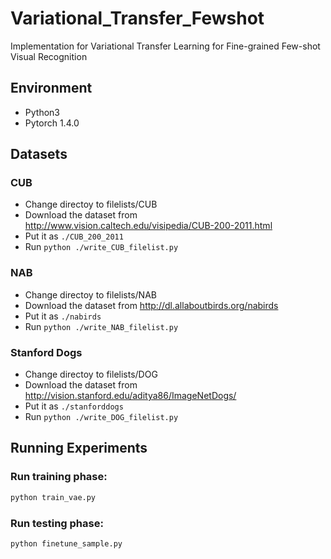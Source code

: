 # Variational_Transfer_Fewshot

Implementation for Variational Transfer Learning for Fine-grained Few-shot Visual Recognition

## Environment
- Python3
- Pytorch 1.4.0

## Datasets

### CUB
- Change directoy to filelists/CUB
- Download the dataset from http://www.vision.caltech.edu/visipedia/CUB-200-2011.html
- Put it as `./CUB_200_2011`
- Run `python ./write_CUB_filelist.py`  

### NAB
- Change directoy to filelists/NAB
- Download the dataset from http://dl.allaboutbirds.org/nabirds
- Put it as `./nabirds`
- Run `python ./write_NAB_filelist.py`  

### Stanford Dogs
- Change directoy to filelists/DOG
- Download the dataset from http://vision.stanford.edu/aditya86/ImageNetDogs/
- Put it as `./stanforddogs`
- Run `python ./write_DOG_filelist.py`  


## Running Experiments

### Run training phase:
```bash
python train_vae.py
```

### Run testing phase:
```bash
python finetune_sample.py
```




